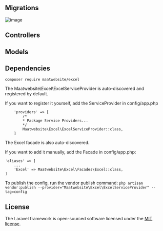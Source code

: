 ## Migrations
![image](https://github.com/MuhammadUmaair/Backend-coding-test/assets/104490047/f58a26f2-8214-491f-8ff3-2547c5377930)

## Controllers

## Models

## Dependencies

``` composer require maatwebsite/excel ```

The Maatwebsite\Excel\ExcelServiceProvider is auto-discovered and registered by default.

If you want to register it yourself, add the ServiceProvider in config/app.php

```
    'providers' => [
        /*
        * Package Service Providers...
        */
        Maatwebsite\Excel\ExcelServiceProvider::class,
    ]

```

The Excel facade is also auto-discovered.

If you want to add it manually, add the Facade in config/app.php:

``` 
'aliases' => [
    ...
    'Excel' => Maatwebsite\Excel\Facades\Excel::class,
]

```
To publish the config, run the vendor publish command:
``` php artisan vendor:publish --provider="Maatwebsite\Excel\ExcelServiceProvider" --tag=config ```


## License

The Laravel framework is open-sourced software licensed under the [MIT license](https://opensource.org/licenses/MIT).
